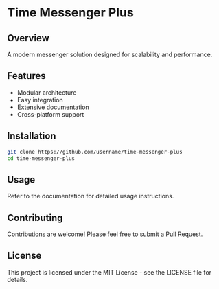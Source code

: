 # Time Messenger Plus

## Overview
A modern messenger solution designed for scalability and performance.

## Features
- Modular architecture
- Easy integration
- Extensive documentation
- Cross-platform support

## Installation
```bash
git clone https://github.com/username/time-messenger-plus
cd time-messenger-plus
```

## Usage
Refer to the documentation for detailed usage instructions.

## Contributing
Contributions are welcome! Please feel free to submit a Pull Request.

## License
This project is licensed under the MIT License - see the LICENSE file for details.